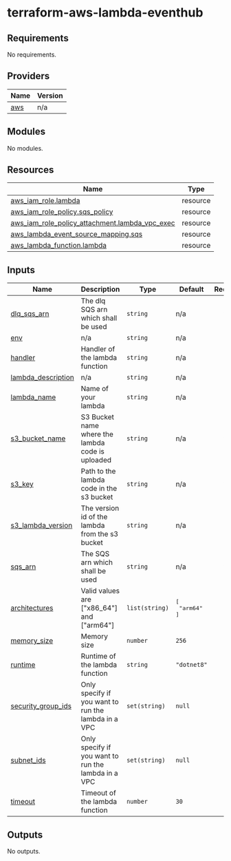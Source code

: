 # terraform-aws-lambda-eventhub
<!-- BEGIN_TF_DOCS -->
## Requirements

No requirements.

## Providers

| Name | Version |
|------|---------|
| <a name="provider_aws"></a> [aws](#provider\_aws) | n/a |

## Modules

No modules.

## Resources

| Name | Type |
|------|------|
| [aws_iam_role.lambda](https://registry.terraform.io/providers/hashicorp/aws/latest/docs/resources/iam_role) | resource |
| [aws_iam_role_policy.sqs_policy](https://registry.terraform.io/providers/hashicorp/aws/latest/docs/resources/iam_role_policy) | resource |
| [aws_iam_role_policy_attachment.lambda_vpc_exec](https://registry.terraform.io/providers/hashicorp/aws/latest/docs/resources/iam_role_policy_attachment) | resource |
| [aws_lambda_event_source_mapping.sqs](https://registry.terraform.io/providers/hashicorp/aws/latest/docs/resources/lambda_event_source_mapping) | resource |
| [aws_lambda_function.lambda](https://registry.terraform.io/providers/hashicorp/aws/latest/docs/resources/lambda_function) | resource |

## Inputs

| Name | Description | Type | Default | Required |
|------|-------------|------|---------|:--------:|
| <a name="input_dlq_sqs_arn"></a> [dlq\_sqs\_arn](#input\_dlq\_sqs\_arn) | The dlq SQS arn which shall be used | `string` | n/a | yes |
| <a name="input_env"></a> [env](#input\_env) | n/a | `string` | n/a | yes |
| <a name="input_handler"></a> [handler](#input\_handler) | Handler of the lambda function | `string` | n/a | yes |
| <a name="input_lambda_description"></a> [lambda\_description](#input\_lambda\_description) | n/a | `string` | n/a | yes |
| <a name="input_lambda_name"></a> [lambda\_name](#input\_lambda\_name) | Name of your lambda | `string` | n/a | yes |
| <a name="input_s3_bucket_name"></a> [s3\_bucket\_name](#input\_s3\_bucket\_name) | S3 Bucket name where the lambda code is uploaded | `string` | n/a | yes |
| <a name="input_s3_key"></a> [s3\_key](#input\_s3\_key) | Path to the lambda code in the s3 bucket | `string` | n/a | yes |
| <a name="input_s3_lambda_version"></a> [s3\_lambda\_version](#input\_s3\_lambda\_version) | The version id of the lambda from the s3 bucket | `string` | n/a | yes |
| <a name="input_sqs_arn"></a> [sqs\_arn](#input\_sqs\_arn) | The SQS arn which shall be used | `string` | n/a | yes |
| <a name="input_architectures"></a> [architectures](#input\_architectures) | Valid values are ["x86\_64"] and ["arm64"] | `list(string)` | <pre>[<br>  "arm64"<br>]</pre> | no |
| <a name="input_memory_size"></a> [memory\_size](#input\_memory\_size) | Memory size | `number` | `256` | no |
| <a name="input_runtime"></a> [runtime](#input\_runtime) | Runtime of the lambda function | `string` | `"dotnet8"` | no |
| <a name="input_security_group_ids"></a> [security\_group\_ids](#input\_security\_group\_ids) | Only specify if you want to run the lambda in a VPC | `set(string)` | `null` | no |
| <a name="input_subnet_ids"></a> [subnet\_ids](#input\_subnet\_ids) | Only specify if you want to run the lambda in a VPC | `set(string)` | `null` | no |
| <a name="input_timeout"></a> [timeout](#input\_timeout) | Timeout of the lambda function | `number` | `30` | no |

## Outputs

No outputs.
<!-- END_TF_DOCS -->